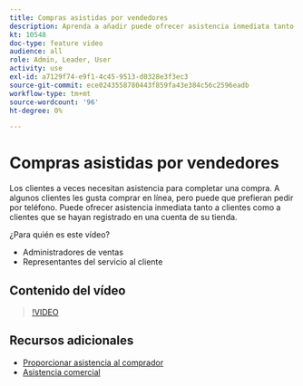 ```yaml
---
title: Compras asistidas por vendedores
description: Aprenda a añadir puede ofrecer asistencia inmediata tanto a los clientes que se hayan registrado para una cuenta en su tienda como a los clientes que la hayan hecho.
kt: 10548
doc-type: feature video
audience: all
role: Admin, Leader, User
activity: use
exl-id: a7129f74-e9f1-4c45-9513-d0328e3f3ec3
source-git-commit: ece0243558780443f859fa43e384c56c2596eadb
workflow-type: tm+mt
source-wordcount: '96'
ht-degree: 0%

---
```


# Compras asistidas por vendedores

Los clientes a veces necesitan asistencia para completar una compra. A algunos clientes les gusta comprar en línea, pero puede que prefieran pedir por teléfono. Puede ofrecer asistencia inmediata tanto a clientes como a clientes que se hayan registrado en una cuenta de su tienda.

¿Para quién es este vídeo?

- Administradores de ventas
- Representantes del servicio al cliente

## Contenido del vídeo

>[!VIDEO](https://video.tv.adobe.com/v/343662?quality=12&learn=on)

## Recursos adicionales

- [Proporcionar asistencia al comprador](https://docs.magento.com/user-guide/customers/login-as-customer.html)
- [Asistencia comercial](https://docs.magento.com/user-guide/sales/shopping-assistance.html)
